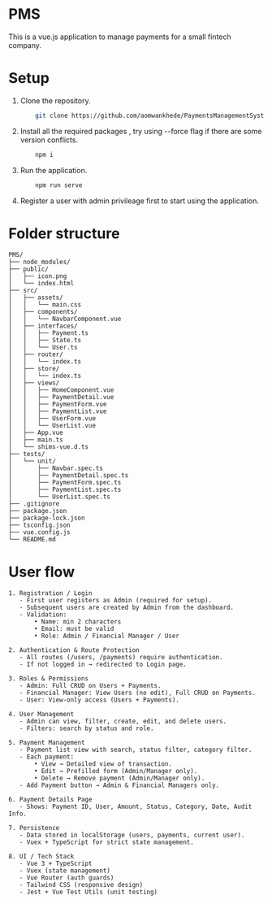 # PMS
This is a vue.js application to manage payments for a small fintech company.

# Setup
1. Clone the repository.
     ```bash
         git clone https://github.com/aomwankhede/PaymentsManagementSystem
     ```
     
2. Install all the required packages , try using --force flag if there are some version conflicts.
     ```bash
         npm i
     ```
3. Run the application.
     ```bash
         npm run serve
     ```
4. Register a user with admin privileage first to start using the application.

# Folder structure
```
PMS/
├── node_modules/
├── public/
│   ├── icon.png
│   └── index.html
├── src/
│   ├── assets/
│   │   └── main.css
│   ├── components/
│   │   └── NavbarComponent.vue
│   ├── interfaces/
│   │   ├── Payment.ts
│   │   ├── State.ts
│   │   └── User.ts
│   ├── router/
│   │   └── index.ts
│   ├── store/
│   │   └── index.ts
│   ├── views/
│   │   ├── HomeComponent.vue
│   │   ├── PaymentDetail.vue
│   │   ├── PaymentForm.vue
│   │   ├── PaymentList.vue
│   │   ├── UserForm.vue
│   │   └── UserList.vue
│   ├── App.vue
│   ├── main.ts
│   └── shims-vue.d.ts
├── tests/
│   └── unit/
│       ├── Navbar.spec.ts
│       ├── PaymentDetail.spec.ts
│       ├── PaymentForm.spec.ts
│       ├── PaymentList.spec.ts
│       └── UserList.spec.ts
├── .gitignore
├── package.json
├── package-lock.json
├── tsconfig.json
├── vue.config.js
└── README.md
```

# User flow
```
1. Registration / Login
   - First user registers as Admin (required for setup).
   - Subsequent users are created by Admin from the dashboard.
   - Validation:
       • Name: min 2 characters
       • Email: must be valid
       • Role: Admin / Financial Manager / User

2. Authentication & Route Protection
   - All routes (/users, /payments) require authentication.
   - If not logged in → redirected to Login page.

3. Roles & Permissions
   - Admin: Full CRUD on Users + Payments.
   - Financial Manager: View Users (no edit), Full CRUD on Payments.
   - User: View-only access (Users + Payments).

4. User Management
   - Admin can view, filter, create, edit, and delete users.
   - Filters: search by status and role.

5. Payment Management
   - Payment list view with search, status filter, category filter.
   - Each payment:
       • View → Detailed view of transaction.
       • Edit → Prefilled form (Admin/Manager only).
       • Delete → Remove payment (Admin/Manager only).
   - Add Payment button → Admin & Financial Managers only.

6. Payment Details Page
   - Shows: Payment ID, User, Amount, Status, Category, Date, Audit Info.

7. Persistence
   - Data stored in localStorage (users, payments, current user).
   - Vuex + TypeScript for strict state management.

8. UI / Tech Stack
   - Vue 3 + TypeScript
   - Vuex (state management)
   - Vue Router (auth guards)
   - Tailwind CSS (responsive design)
   - Jest + Vue Test Utils (unit testing)
```
